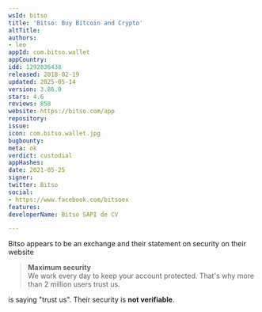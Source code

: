 ```yaml
---
wsId: bitso
title: 'Bitso: Buy Bitcoin and Crypto'
altTitle: 
authors:
- leo
appId: com.bitso.wallet
appCountry: 
idd: 1292836438
released: 2018-02-19
updated: 2025-05-14
version: 3.86.0
stars: 4.6
reviews: 858
website: https://bitso.com/app
repository: 
issue: 
icon: com.bitso.wallet.jpg
bugbounty: 
meta: ok
verdict: custodial
appHashes: 
date: 2021-05-25
signer: 
twitter: Bitso
social:
- https://www.facebook.com/bitsoex
features: 
developerName: Bitso SAPI de CV

---
```


Bitso appears to be an exchange and their statement on security on their website

> **Maximum security**<br>
  We work every day to keep your account protected. That's why more than 2
  million users trust us.

is saying "trust us". Their security is **not verifiable**.
